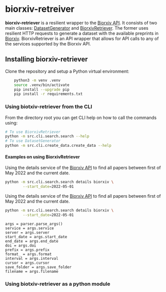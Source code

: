 # biorxiv-retreiver

**biorxiv-retriever** is a resilient wrapper to the [Biorxiv API](https://api.biorxiv.org/). It
consists of two main classes: [DatasetGenerator](https://github.com/source-data/biorxiv-retreiver/blob/7b96ea7a03c3c445d68faf9e73983930b6022f9a/src/dataset_generator.py) 
and [BiorxivRetriever](https://github.com/source-data/biorxiv-retreiver/blob/7b96ea7a03c3c445d68faf9e73983930b6022f9a/src/biorxiv_retriever.py).
The former uses resilient HTTP requests to generate a dataset with the available preprints 
in [Biorxiv](https://biorxiv.org/). BiorxivRetriever is an API wrapper that allows for API
calls to any of the services supported by the Biorxiv API.

## Installing biorxiv-retriever

Clone the repository and setup a Python virtual environment:
```bash
    python3 -m venv .venv
    source .venv/bin/activate
    pip install --upgrade pip
    pip install -r requirements.txt 
``` 

### Using biotxiv-retriever from the CLI

From the directory root you can get CLI help on how to call the commands using:

```bash
# To use BiorxivRetriever
python -m src.cli.search.search --help
# To use DatasetGenerator
python -m src.cli.create_data.create_data --help
```

#### Examples on using BiorxivRetriever
Using the details service of the [Biorxiv API](https://api.biorxiv.org/) to find all papers 
between first of May 2022 and the current date.
```bash
python -m src.cli.search.search details biorxiv \
        --start_date=2022-05-01
```
Using the details service of the [Biorxiv API](https://api.biorxiv.org/) to find all papers 
between first of May 2022 and the current date.
```bash
python -m src.cli.search.search details biorxiv \
        --start_date=2022-05-01
```

    args = parser.parse_args()
    service = args.service
    server = args.server
    start_date = args.start_date
    end_date = args.end_date
    doi = args.doi
    prefix = args.prefix
    format_ = args.format
    interval = args.interval
    cursor = args.cursor
    save_folder = args.save_folder
    filename = args.filename

### Using biotxiv-retriever as a python module

